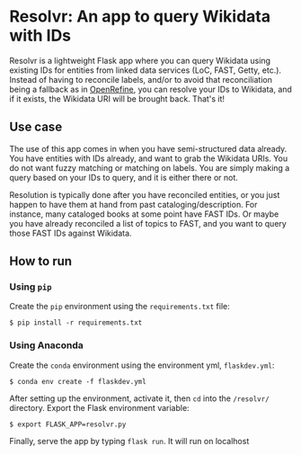 # Resolvr: An app to query Wikidata with IDs

Resolvr is a lightweight Flask app where you can query Wikidata using existing IDs for entities from linked data services (LoC, FAST, Getty, etc.). Instead of having to reconcile labels, and/or to avoid that reconciliation being a fallback as in [OpenRefine](https://github.com/OpenRefine/OpenRefine/wiki/Reconciliation#reconciling-via-unique-identifiers), you can resolve your IDs to Wikidata, and if it exists, the Wikidata URI will be brought back. That's it!  

## Use case

The use of this app comes in when you have semi-structured data already. You have entities with IDs already, and want to grab the Wikidata URIs. You do not want fuzzy matching or matching on labels. You are simply making a query based on your IDs to query, and it is either there or not.   

Resolution is typically done after you have reconciled entities, or you just happen to have them at hand from past cataloging/description. For instance, many cataloged books at some point have FAST IDs. Or maybe you have already reconciled a list of topics to FAST, and you want to query those FAST IDs against Wikidata.    

## How to run

### Using `pip`

Create the `pip` environment using the `requirements.txt` file:

```shell
$ pip install -r requirements.txt
```

### Using Anaconda

Create the `conda` environment using the environment yml, `flaskdev.yml`: 
```shell
$ conda env create -f flaskdev.yml
```

After setting up the environment, activate it, then `cd` into the `/resolvr/` directory. Export the Flask environment variable: 
```shell
$ export FLASK_APP=resolvr.py
```

Finally, serve the app by typing `flask run`. It will run on localhost
